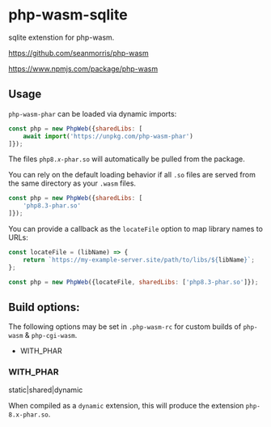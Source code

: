 # php-wasm-sqlite

sqlite extenstion for php-wasm.

https://github.com/seanmorris/php-wasm

https://www.npmjs.com/package/php-wasm

## Usage

`php-wasm-phar` can be loaded via dynamic imports:

```javascript
const php = new PhpWeb({sharedLibs: [
	await import('https://unpkg.com/php-wasm-phar')
]});
```

The files `php8.𝑥-phar.so` will automatically be pulled from the package.

You can rely on the default loading behavior if all `.so` files are served from the same directory as your `.wasm` files.

```javascript
const php = new PhpWeb({sharedLibs: [
	'php8.3-phar.so'
]});
```

You can provide a callback as the `locateFile` option to map library names to URLs:

```javascript
const locateFile = (libName) => {
	return `https://my-example-server.site/path/to/libs/${libName}`;
};

const php = new PhpWeb({locateFile, sharedLibs: ['php8.3-phar.so']});
```

## Build options:

The following options may be set in `.php-wasm-rc` for custom builds of `php-wasm` & `php-cgi-wasm`.

* WITH_PHAR

### WITH_PHAR

static|shared|dynamic

When compiled as a `dynamic` extension, this will produce the extension `php-8.x-phar.so`.
